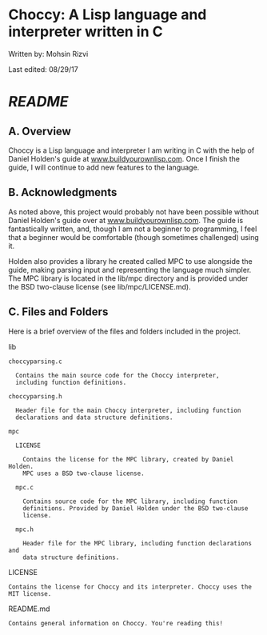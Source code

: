 # Choccy: A Lisp language and interpreter written in C
Written by: Mohsin Rizvi

Last edited: 08/29/17

# *README*

## A. Overview

Choccy is a Lisp language and interpreter I am writing in C with the help
of Daniel Holden's guide at www.buildyourownlisp.com. Once I finish the
guide, I will continue to add new features to the language.

## B. Acknowledgments

As noted above, this project would probably not have been possible without
Daniel Holden's guide over at www.buildyourownlisp.com. The guide is
fantastically written, and, though I am not a beginner to programming, I feel
that a beginner would be comfortable (though sometimes challenged) using it.

Holden also provides a library he created called MPC to use alongside the
guide, making parsing input and representing the language much simpler. The
MPC library is located in the lib/mpc directory and is provided under the
BSD two-clause license (see lib/mpc/LICENSE.md).

## C. Files and Folders

Here is a brief overview of the files and folders included in the project.

  lib

    choccyparsing.c

      Contains the main source code for the Choccy interpreter,
      including function definitions.

    choccyparsing.h

      Header file for the main Choccy interpreter, including function
      declarations and data structure definitions.

    mpc

      LICENSE

        Contains the license for the MPC library, created by Daniel Holden.
        MPC uses a BSD two-clause license.

      mpc.c

        Contains source code for the MPC library, including function
        definitions. Provided by Daniel Holden under the BSD two-clause
        license.

      mpc.h

        Header file for the MPC library, including function declarations and
        data structure definitions.

  LICENSE

    Contains the license for Choccy and its interpreter. Choccy uses the
    MIT license.

  README.md

    Contains general information on Choccy. You're reading this!
